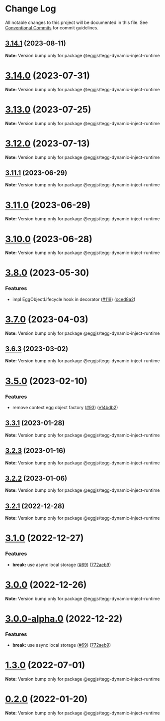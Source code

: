 # Change Log

All notable changes to this project will be documented in this file.
See [Conventional Commits](https://conventionalcommits.org) for commit guidelines.

## [3.14.1](https://github.com/eggjs/tegg/compare/v3.14.0...v3.14.1) (2023-08-11)

**Note:** Version bump only for package @eggjs/tegg-dynamic-inject-runtime





# [3.14.0](https://github.com/eggjs/tegg/compare/v3.13.0...v3.14.0) (2023-07-31)

**Note:** Version bump only for package @eggjs/tegg-dynamic-inject-runtime





# [3.13.0](https://github.com/eggjs/tegg/compare/v3.12.0...v3.13.0) (2023-07-25)

**Note:** Version bump only for package @eggjs/tegg-dynamic-inject-runtime





# [3.12.0](https://github.com/eggjs/tegg/compare/v3.11.1...v3.12.0) (2023-07-13)

**Note:** Version bump only for package @eggjs/tegg-dynamic-inject-runtime





## [3.11.1](https://github.com/eggjs/tegg/compare/v3.11.0...v3.11.1) (2023-06-29)

**Note:** Version bump only for package @eggjs/tegg-dynamic-inject-runtime





# [3.11.0](https://github.com/eggjs/tegg/compare/v3.10.0...v3.11.0) (2023-06-29)

**Note:** Version bump only for package @eggjs/tegg-dynamic-inject-runtime





# [3.10.0](https://github.com/eggjs/tegg/compare/v3.9.0...v3.10.0) (2023-06-28)

**Note:** Version bump only for package @eggjs/tegg-dynamic-inject-runtime





# [3.8.0](https://github.com/eggjs/tegg/compare/v3.7.0...v3.8.0) (2023-05-30)


### Features

* impl EggObjectLifecycle hook in decorator ([#119](https://github.com/eggjs/tegg/issues/119)) ([cced8a2](https://github.com/eggjs/tegg/commit/cced8a2e009c33d5040fa21d00409fddef471b0e))





# [3.7.0](https://github.com/eggjs/tegg/compare/v3.6.3...v3.7.0) (2023-04-03)

**Note:** Version bump only for package @eggjs/tegg-dynamic-inject-runtime





## [3.6.3](https://github.com/eggjs/tegg/compare/v3.6.2...v3.6.3) (2023-03-02)

**Note:** Version bump only for package @eggjs/tegg-dynamic-inject-runtime





# [3.5.0](https://github.com/eggjs/tegg/compare/v3.4.1...v3.5.0) (2023-02-10)


### Features

* remove context egg object factory ([#93](https://github.com/eggjs/tegg/issues/93)) ([e14bdb2](https://github.com/eggjs/tegg/commit/e14bdb257eaebc0b0a4c37c6073a5c3237718718))





## [3.3.1](https://github.com/eggjs/tegg/compare/v3.3.0...v3.3.1) (2023-01-28)

**Note:** Version bump only for package @eggjs/tegg-dynamic-inject-runtime





## [3.2.3](https://github.com/eggjs/tegg/compare/v3.2.2...v3.2.3) (2023-01-16)

**Note:** Version bump only for package @eggjs/tegg-dynamic-inject-runtime





## [3.2.2](https://github.com/eggjs/tegg/compare/v3.2.1...v3.2.2) (2023-01-06)

**Note:** Version bump only for package @eggjs/tegg-dynamic-inject-runtime





## [3.2.1](https://github.com/eggjs/tegg/compare/v3.2.0...v3.2.1) (2022-12-28)

**Note:** Version bump only for package @eggjs/tegg-dynamic-inject-runtime





# [3.1.0](https://github.com/eggjs/tegg/compare/v1.3.0...v3.1.0) (2022-12-27)


### Features

* **break:** use async local storage ([#69](https://github.com/eggjs/tegg/issues/69)) ([772aeb9](https://github.com/eggjs/tegg/commit/772aeb9412c6d7cd23560230b441161ba28ffa0e))





# [3.0.0](https://github.com/eggjs/tegg/compare/v3.0.0-alpha.0...v3.0.0) (2022-12-26)

**Note:** Version bump only for package @eggjs/tegg-dynamic-inject-runtime





# [3.0.0-alpha.0](https://github.com/eggjs/tegg/compare/v1.3.0...v3.0.0-alpha.0) (2022-12-22)


### Features

* **break:** use async local storage ([#69](https://github.com/eggjs/tegg/issues/69)) ([772aeb9](https://github.com/eggjs/tegg/commit/772aeb9412c6d7cd23560230b441161ba28ffa0e))





# [1.3.0](https://github.com/eggjs/tegg/compare/v1.2.0...v1.3.0) (2022-07-01)

**Note:** Version bump only for package @eggjs/tegg-dynamic-inject-runtime





# [0.2.0](https://github.com/eggjs/tegg/compare/v0.1.19...v0.2.0) (2022-01-20)

**Note:** Version bump only for package @eggjs/tegg-dynamic-inject-runtime
